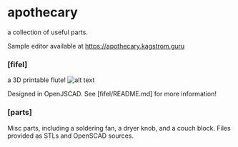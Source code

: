 # apothecary
a collection of useful parts.

Sample editor available at https://apothecary.kagstrom.guru

### [fifel]
a 3D printable flute! 
![alt text](https://images.squarespace-cdn.com/content/5b54f2433e2d096995211b77/1567106165696-V11EE3MN96SL1G2VR3FJ/fifel.jpg?format=500w&content-type=image%2Fjpeg "Fifel, the 3D printable flute!")

Designed in OpenJSCAD. See [fifel/README.md] for more information!

### [parts]
Misc parts, including a soldering fan, a dryer knob, and a couch block. Files provided as STLs and OpenSCAD sources. 
